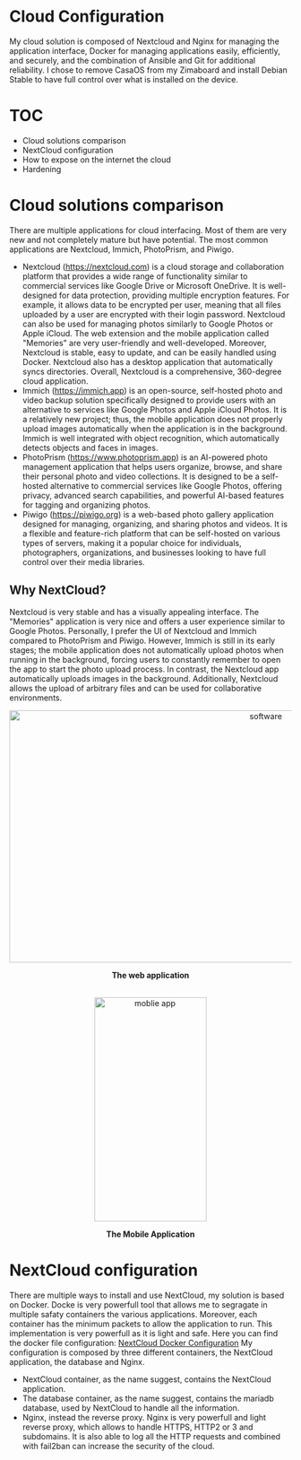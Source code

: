 # Cloud Configuration
My cloud solution is composed of Nextcloud and Nginx for managing the application interface, Docker for managing applications easily, efficiently, and securely, and the combination of Ansible and Git for additional reliability. I chose to remove CasaOS from my Zimaboard and install Debian Stable to have full control over what is installed on the device.

# TOC
 - Cloud solutions comparison
 - NextCloud configuration
 - How to expose on the internet the cloud
 - Hardening

# Cloud solutions comparison
There are multiple applications for cloud interfacing. Most of them are very new and not completely mature but have potential. The most common applications are Nextcloud, Immich, PhotoPrism, and Piwigo.
- Nextcloud (https://nextcloud.com) is a cloud storage and collaboration platform that provides a wide range of functionality similar to commercial services like Google Drive or Microsoft OneDrive. It is well-designed for data protection, providing multiple encryption features. For example, it allows data to be encrypted per user, meaning that all files uploaded by a user are encrypted with their login password. Nextcloud can also be used for managing photos similarly to Google Photos or Apple iCloud. The web extension and the mobile application called "Memories" are very user-friendly and well-developed. Moreover, Nextcloud is stable, easy to update, and can be easily handled using Docker. Nextcloud also has a desktop application that automatically syncs directories. Overall, Nextcloud is a comprehensive, 360-degree cloud application.
- Immich (https://immich.app) is an open-source, self-hosted photo and video backup solution specifically designed to provide users with an alternative to services like Google Photos and Apple iCloud Photos. It is a relatively new project; thus, the mobile application does not properly upload images automatically when the application is in the background. Immich is well integrated with object recognition, which automatically detects objects and faces in images.
- PhotoPrism (https://www.photoprism.app) is an AI-powered photo management application that helps users organize, browse, and share their personal photo and video collections. It is designed to be a self-hosted alternative to commercial services like Google Photos, offering privacy, advanced search capabilities, and powerful AI-based features for tagging and organizing photos.
- Piwigo (https://piwigo.org) is a web-based photo gallery application designed for managing, organizing, and sharing photos and videos. It is a flexible and feature-rich platform that can be self-hosted on various types of servers, making it a popular choice for individuals, photographers, organizations, and businesses looking to have full control over their media libraries.
   
## Why NextCloud?
Nextcloud is very stable and has a visually appealing interface. The "Memories" application is very nice and offers a user experience similar to Google Photos. Personally, I prefer the UI of Nextcloud and Immich compared to PhotoPrism and Piwigo. However, Immich is still in its early stages; the mobile application does not automatically upload photos when running in the background, forcing users to constantly remember to open the app to start the photo upload process. In contrast, the Nextcloud app automatically uploads images in the background. Additionally, Nextcloud allows the upload of arbitrary files and can be used for collaborative environments.

<div align="center">
<img src="https://github.com/user-attachments/assets/c3577dba-a823-40bc-9805-79d246b62d02" alt="software" width="900" height="450">
<p><b>The web application</b></p>
</div>
<br>
<div align="center">
<img src="https://github.com/user-attachments/assets/b0b37b42-2012-425b-a19c-8ad852eb473a" alt="moblie app" width="200" height="400">
<p><b>The Mobile Application</b></p>
</div>

# NextCloud configuration
There are multiple ways to install and use NextCloud, my solution is based on Docker. Docke is very powerfull tool that allows me to segragate in multiple safaty containers the various applications. Moreover, each container has the minimum packets to allow the application to run. This implementation is very powerfull as it is light and safe. Here you can find the docker file configuration: [NextCloud Docker Configuration](https://github.com/dariosharp/self-hosted-cloud/tree/main/cloud-configuration/nextcloud-dockers)
My configuration is composed by three different containers, the NextCloud application, the database and Nginx.
- NextCloud container, as the name suggest, contains the NextCloud application.
- The database container, as the name suggest, contains the mariadb database, used by NextCloud to handle all the information.
- Nginx, instead the reverse proxy. Nginx is very powerfull and light reverse proxy, which allows to handle HTTPS, HTTP2 or 3 and subdomains. It is also able to log all the HTTP requests and combined with fail2ban can increase the security of the cloud.  
